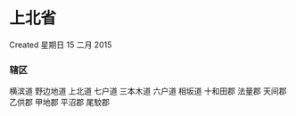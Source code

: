 <!-- Content-Type: text/x-zim-wiki
Wiki-Format: zim 0.4
Creation-Date: 2015-02-15T09:09:35+08:00 -->

# 上北省
Created 星期日 15 二月 2015

### 辖区
横滨道
野边地道
上北道
七户道
三本木道
六户道
相坂道
十和田郡
法量郡
天间郡
乙供郡
甲地郡
平沼郡
尾駮郡
